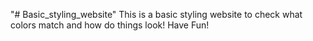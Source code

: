 "# Basic_styling_website" 
This is a basic styling website to check what colors match and how do things look!
Have Fun!
